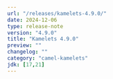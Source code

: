 ```yaml
---
url: "/releases/kamelets-4.9.0/"
date: 2024-12-06
type: release-note
version: "4.9.0"
title: "Kamelets 4.9.0"
preview: ""
changelog: ""
category: "camel-kamelets"
jdk: [17,21]
---
```

